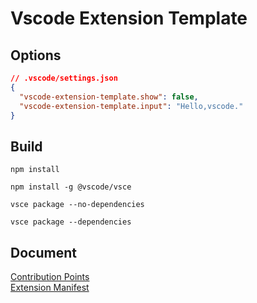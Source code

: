 # Vscode Extension Template

## Options

```json
// .vscode/settings.json
{
  "vscode-extension-template.show": false,
  "vscode-extension-template.input": "Hello,vscode."
}
```

## Build

```shell
npm install

npm install -g @vscode/vsce

vsce package --no-dependencies

vsce package --dependencies
```

## Document

[Contribution Points](https://code.visualstudio.com/api/references/contribution-points)  
[Extension Manifest](https://code.visualstudio.com/api/references/extension-manifest)
